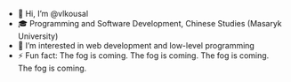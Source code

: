 - 👋 Hi, I’m @vlkousal
- 🎓 Programming and Software Development, Chinese Studies (Masaryk University)
- 👀 I’m interested in web development and low-level programming
- ⚡ Fun fact: The fog is coming. The fog is coming. The fog is coming. The fog is coming. 

<!---
vlkousal/vlkousal is a ✨ special ✨ repository because its `README.md` (this file) appears on your GitHub profile.
You can click the Preview link to take a look at your changes.
--->
